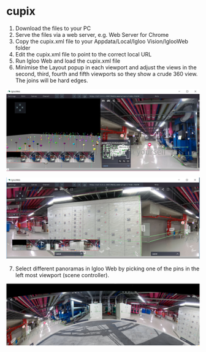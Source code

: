 # cupix

1) Download the files to your PC
2) Serve the files via a web server, e.g. Web Server for Chrome
3) Copy the cupix.xml file to your Appdata/Local/Igloo Vision/IglooWeb folder
4) Edit the cupix.xml file to point to the correct local URL
5) Run Igloo Web and load the cupix.xml file
6) Minimise the Layout popup in each viewport and adjust the views in the second, third, fourth and fifth viewports so they show a crude 360 view. The joins will be hard edges.

![Alt text](./cupix1.PNG?raw=true "Cupix in Igloo Web")

![Alt text](./cupix2.PNG?raw=true "Cupix in Igloo Web")

7) Select different panoramas in Igloo Web by picking one of the pins in the left most viewport (scene controller).

![Alt text](./cupix3.PNG?raw=true "Cupix in Igloo Web")
